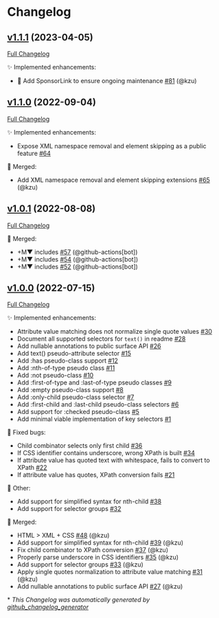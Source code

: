 # Changelog

## [v1.1.1](https://github.com/devlooped/web/tree/v1.1.1) (2023-04-05)

[Full Changelog](https://github.com/devlooped/web/compare/v1.1.0...v1.1.1)

:sparkles: Implemented enhancements:

- 💟 Add SponsorLink to ensure ongoing maintenance [\#81](https://github.com/devlooped/web/pull/81) (@kzu)

## [v1.1.0](https://github.com/devlooped/web/tree/v1.1.0) (2022-09-04)

[Full Changelog](https://github.com/devlooped/web/compare/v1.0.1...v1.1.0)

:sparkles: Implemented enhancements:

- Expose XML namespace removal and element skipping as a public feature [\#64](https://github.com/devlooped/web/issues/64)

:twisted_rightwards_arrows: Merged:

- Add XML namespace removal and element skipping extensions [\#65](https://github.com/devlooped/web/pull/65) (@kzu)

## [v1.0.1](https://github.com/devlooped/web/tree/v1.0.1) (2022-08-08)

[Full Changelog](https://github.com/devlooped/web/compare/v1.0.0...v1.0.1)

:twisted_rightwards_arrows: Merged:

- +M▼ includes [\#57](https://github.com/devlooped/web/pull/57) (@github-actions[bot])
- +M▼ includes [\#54](https://github.com/devlooped/web/pull/54) (@github-actions[bot])
- +M▼ includes [\#52](https://github.com/devlooped/web/pull/52) (@github-actions[bot])

## [v1.0.0](https://github.com/devlooped/web/tree/v1.0.0) (2022-07-15)

[Full Changelog](https://github.com/devlooped/web/compare/23dbc1d83526813ee629825930bdda91276be196...v1.0.0)

:sparkles: Implemented enhancements:

- Attribute value matching does not normalize single quote values [\#30](https://github.com/devlooped/web/issues/30)
- Document all supported selectors for `text()` in readme [\#28](https://github.com/devlooped/web/issues/28)
- Add nullable annotations to public surface API [\#26](https://github.com/devlooped/web/issues/26)
- Add text\(\) pseudo-attribute selector [\#15](https://github.com/devlooped/web/issues/15)
- Add :has pseudo-class support [\#12](https://github.com/devlooped/web/issues/12)
- Add :nth-of-type pseudo class [\#11](https://github.com/devlooped/web/issues/11)
- Add :not pseudo-class [\#10](https://github.com/devlooped/web/issues/10)
- Add :first-of-type and :last-of-type pseudo classes [\#9](https://github.com/devlooped/web/issues/9)
- Add :empty pseudo-class support [\#8](https://github.com/devlooped/web/issues/8)
- Add :only-child pseudo-class selector [\#7](https://github.com/devlooped/web/issues/7)
- Add :first-child and :last-child pseudo-class selectors [\#6](https://github.com/devlooped/web/issues/6)
- Add support for :checked pseudo-class [\#5](https://github.com/devlooped/web/issues/5)
- Add minimal viable implementation of key selectors [\#1](https://github.com/devlooped/web/issues/1)

:bug: Fixed bugs:

- Child combinator selects only first child [\#36](https://github.com/devlooped/web/issues/36)
- If CSS identifier contains underscore, wrong XPath is built [\#34](https://github.com/devlooped/web/issues/34)
- If attribute value has quoted text with whitespace, fails to convert to XPath [\#22](https://github.com/devlooped/web/issues/22)
- If attribute value has quotes, XPath conversion fails [\#21](https://github.com/devlooped/web/issues/21)

:hammer: Other:

- Add support for simplified syntax for nth-child [\#38](https://github.com/devlooped/web/issues/38)
- Add support for selector groups [\#32](https://github.com/devlooped/web/issues/32)

:twisted_rightwards_arrows: Merged:

- HTML \> XML + CSS [\#48](https://github.com/devlooped/web/pull/48) (@kzu)
- Add support for simplified syntax for nth-child [\#39](https://github.com/devlooped/web/pull/39) (@kzu)
- Fix child combinator to XPath conversion [\#37](https://github.com/devlooped/web/pull/37) (@kzu)
- Properly parse underscore in CSS identifiers [\#35](https://github.com/devlooped/web/pull/35) (@kzu)
- Add support for selector groups [\#33](https://github.com/devlooped/web/pull/33) (@kzu)
- Apply single quotes normalization to attribute value matching [\#31](https://github.com/devlooped/web/pull/31) (@kzu)
- Add nullable annotations to public surface API [\#27](https://github.com/devlooped/web/pull/27) (@kzu)



\* *This Changelog was automatically generated by [github_changelog_generator](https://github.com/github-changelog-generator/github-changelog-generator)*
